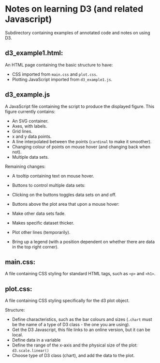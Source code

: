 # Notes on learning D3 (and related Javascript) #

Subdirectory containing examples of annotated code and notes on using D3.

## d3_example1.html: ##

An HTML page containing the basic structure to have:

* CSS imported from `main.css` and `plot.css`.
* Plotting JavaScript imported from `d3_example1.js`.

## d3_example.js ##

A JavaScript file containing the script to produce the displayed figure. This figure currently contains:

* An SVG container.
* Axes, with labels.
* Grid lines.
* x and y data points.
* A line interpolated between the points (`cardinal` to make it smoother).
* Changing colour of points on mouse hover (and changing back when not).
* Multiple data sets.

Remaining changes:

* A tooltip containing text on mouse hover.

* Buttons to control multiple data sets:
* Clicking on the buttons toggles data sets on and off.
* Buttons above the plot area that upon a mouse hover:
 * Make other data sets fade.
 * Makes specific dataset thicker.
 * Plot other lines (temporarily).
 * Bring up a legend (with a position dependent on whether there are data in the top right corner).


## main.css: ##

A file containing CSS styling for standard HTML tags, such as `<p>` and `<h1>`.

## plot.css: ##

A file containing CSS styling specifically for the d3 plot object.

Structure:

* Define characteristics, such as the bar colours and sizes (```.chart``` must be the name of a type of D3 class - the one you are using).
* Get the D3 Javascript, this file links to an online version, but it can be local.
* Define data in a variable
* Define the range of the x-axis and the physical size of the plot: ```d3.scale.linear()```
* Choose type of D3 class (chart), and add the data to the plot.
